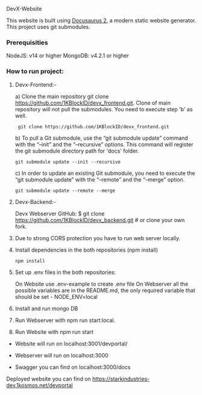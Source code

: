 DevX-Website

This website is built using [Docusaurus 2](https://docusaurus.io/), a modern static website generator. This project uses git submodules.

### Prerequisities

NodeJS: v14 or higher
MongoDB: v4.2.1 or higher

### How to run project:

1.  Devx-Frontend:-

    a) Clone the main repository git clone https://github.com/1KBlockID/devx_frontend.git. Clone of main repository will not pull the submodules. You need to execute step 'b' as well.

         git clone https://github.com/1KBlockID/devx_frontend.git

    b) To pull a Git submodule, use the “git submodule update” command with the “–init” and the “–recursive” options. This command will register the git submodule directory path for 'docs' folder.

        git submodule update --init --recursive

    c) In order to update an existing Git submodule, you need to execute the “git submodule update” with the “–remote” and the “–merge” option.

        git submodule update --remote --merge

2.  Devx-Backend:-

    Devx Webserver GitHub: $ git clone https://github.com/1KBlockID/devx_backend.git # or clone your own fork.

3.  Due to strong CORS protection you have to run web server locally.

4.  Install dependencies in the both repositories (npm install)

        npm install

5.  Set up .env files in the both repositories:

    On Website use .env-example to create .env file
    On Webserver all the possible variables are in the README.md, the only required variable that should be set - NODE_ENV=local

6.  Install and run mongo DB
7.  Run Webserver with npm run start:local.
8.  Run Website with npm run start

- Website will run on localhost:3001/devportal/

- Webserver will run on localhost:3000

- Swagger you can find on localhost:3000/docs

Deployed website you can find on https://starkindustries-dev.1kosmos.net/devportal
